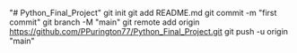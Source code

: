 "# Python_Final_Project"  git init git add README.md git commit -m "first commit" git branch -M "main" git remote add origin https://github.com/PPurington77/Python_Final_Project.git git push -u origin "main"
